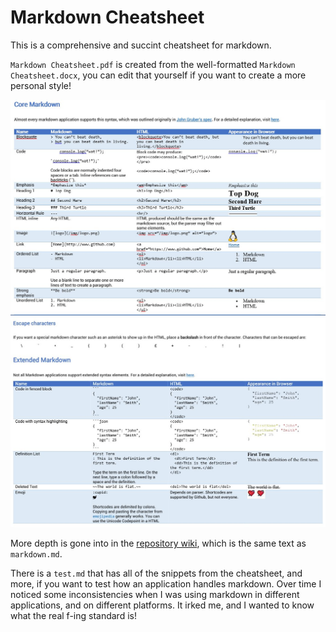 # Markdown Cheatsheet

This is a comprehensive and succint cheatsheet for markdown. 

`Markdown Cheatsheet.pdf` is created from the well-formatted `Markdown Cheatsheet.docx`, you can edit that yourself if you want to create a more personal style!

![screenshot](img/screenshot.jpg)
![screenshot 2](img/screenshot2.jpg)

More depth is gone into in the [repository wiki](https://github.com/robole/markdown-cheatsheet/wiki), which is the same text as `markdown.md`. 

There is a `test.md` that has all of the snippets from the cheatsheet, and more, if you want to test how an application handles markdown. Over time I noticed some inconsistencies when I was using markdown in different applications, and on different platforms. It irked me, and I wanted to know what the real f-ing standard is!